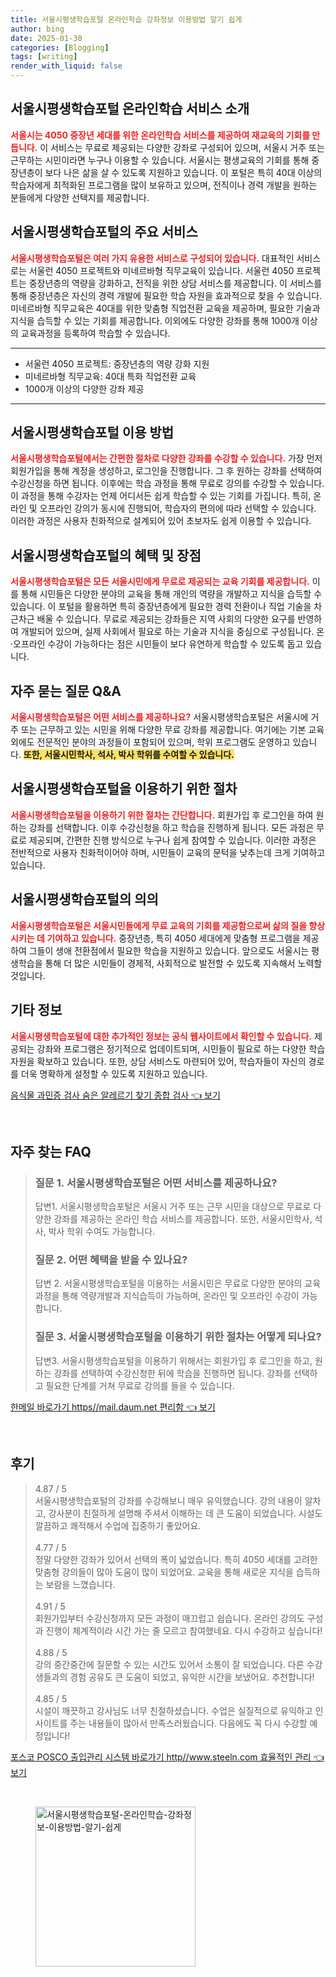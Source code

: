 ```yaml
---
title: 서울시평생학습포털 온라인학습 강좌정보 이용방법 알기 쉽게
author: bing
date: 2025-01-30
categories: [Blogging]
tags: [writing]
render_with_liquid: false
---
```



<h2 id='서울시평생학습포털_소개'>서울시평생학습포털 온라인학습 서비스 소개</h2>

<p><b><span style="color: #ee2323;">서울시는 4050 중장년 세대를 위한 온라인학습 서비스를 제공하여 재교육의 기회를 만듭니다.</span></b> 이 서비스는 무료로 제공되는 다양한 강좌로 구성되어 있으며, 서울시 거주 또는 근무하는 시민이라면 누구나 이용할 수 있습니다. 서울시는 평생교육의 기회를 통해 중장년층이 보다 나은 삶을 살 수 있도록 지원하고 있습니다. 이 포털은 특히 40대 이상의 학습자에게 최적화된 프로그램을 많이 보유하고 있으며, 전직이나 경력 개발을 원하는 분들에게 다양한 선택지를 제공합니다.</p>

<h2 id='주요_서비스'>서울시평생학습포털의 주요 서비스</h2>

<p><b><span style="color: #ee2323;">서울시평생학습포털은 여러 가지 유용한 서비스로 구성되어 있습니다.</span></b> 대표적인 서비스로는 서울런 4050 프로젝트와 미네르바형 직무교육이 있습니다. 서울런 4050 프로젝트는 중장년층의 역량을 강화하고, 전직을 위한 상담 서비스를 제공합니다. 이 서비스를 통해 중장년층은 자신의 경력 개발에 필요한 학습 자원을 효과적으로 찾을 수 있습니다. 미네르바형 직무교육은 40대를 위한 맞춤형 직업전환 교육을 제공하며, 필요한 기술과 지식을 습득할 수 있는 기회를 제공합니다. 이외에도 다양한 강좌를 통해 1000개 이상의 교육과정을 등록하여 학습할 수 있습니다.</p>

<hr />

<ul>
    <li>서울런 4050 프로젝트: 중장년층의 역량 강화 지원</li>
    <li>미네르바형 직무교육: 40대 특화 직업전환 교육</li>
    <li>1000개 이상의 다양한 강좌 제공</li>
</ul>

<hr />

<h2 id='이용방법'>서울시평생학습포털 이용 방법</h2>

<p><b><span style="color: #ee2323;">서울시평생학습포털에서는 간편한 절차로 다양한 강좌를 수강할 수 있습니다.</span></b> 가장 먼저 회원가입을 통해 계정을 생성하고, 로그인을 진행합니다. 그 후 원하는 강좌를 선택하여 수강신청을 하면 됩니다. 이후에는 학습 과정을 통해 무료로 강의를 수강할 수 있습니다. 이 과정을 통해 수강자는 언제 어디서든 쉽게 학습할 수 있는 기회를 가집니다. 특히, 온라인 및 오프라인 강의가 동시에 진행되어, 학습자의 편의에 따라 선택할 수 있습니다. 이러한 과정은  사용자 친화적으로 설계되어 있어 초보자도 쉽게 이용할 수 있습니다.</p>

<h2 id='혜택_및_장점'>서울시평생학습포털의 혜택 및 장점</h2>

<p><b><span style="color: #ee2323;">서울시평생학습포털은 모든 서울시민에게 무료로 제공되는 교육 기회를 제공합니다.</span></b> 이를 통해 시민들은 다양한 분야의 교육을 통해 개인의 역량을 개발하고 지식을 습득할 수 있습니다. 이 포털을 활용하면 특히 중장년층에게 필요한 경력 전환이나 직업 기술을 차근차근 배울 수 있습니다. 무료로 제공되는 강좌들은 지역 사회의 다양한 요구를 반영하여 개발되어 있으며, 실제 사회에서 필요로 하는 기술과 지식을 중심으로 구성됩니다. 온·오프라인 수강이 가능하다는 점은 시민들이 보다 유연하게 학습할 수 있도록 돕고 있습니다.</p>

<h2 id='자주_묻는_질문'>자주 묻는 질문 Q&A</h2>

<p><b><span style="color: #ee2323;">서울시평생학습포털은 어떤 서비스를 제공하나요?</span></b> 서울시평생학습포털은 서울시에 거주 또는 근무하고 있는 시민을 위해 다양한 무료 강좌를 제공합니다. 여기에는 기본 교육 외에도 전문적인 분야의 과정들이 포함되어 있으며, 학위 프로그램도 운영하고 있습니다. <b><span style="background-color: #ffe066;">또한, 서울시민학사, 석사, 박사 학위를 수여할 수 있습니다.</span></b></p>

<h2 id='절차'>서울시평생학습포털을 이용하기 위한 절차</h2>

<p><b><span style="color: #ee2323;">서울시평생학습포털을 이용하기 위한 절차는 간단합니다.</span></b> 회원가입 후 로그인을 하여 원하는 강좌를 선택합니다. 이후 수강신청을 하고 학습을 진행하게 됩니다. 모든 과정은 무료로 제공되며, 간편한 진행 방식으로 누구나 쉽게 참여할 수 있습니다. 이러한 과정은 전반적으로 사용자 친화적이어야 하며, 시민들이 교육의 문턱을 낮추는데 크게 기여하고 있습니다.</p>

<h2 id='결론'>서울시평생학습포털의 의의</h2>

<p><b><span style="color: #ee2323;">서울시평생학습포털은 서울시민들에게 무료 교육의 기회를 제공함으로써 삶의 질을 향상시키는 데 기여하고 있습니다.</span></b> 중장년층, 특히 4050 세대에게 맞춤형 프로그램을 제공하여 그들이 생애 전환점에서 필요한 학습을 지원하고 있습니다. 앞으로도 서울시는 평생학습을 통해 더 많은 시민들이 경제적, 사회적으로 발전할 수 있도록 지속해서 노력할 것입니다.</p>

<h2 id='기타_정보'>기타 정보</h2>

<p><b><span style="color: #ee2323;">서울시평생학습포털에 대한 추가적인 정보는 공식 웹사이트에서 확인할 수 있습니다.</span></b> 제공되는 강좌와 프로그램은 정기적으로 업데이트되며, 시민들이 필요로 하는 다양한 학습 자원을 확보하고 있습니다. 또한, 상담 서비스도 마련되어 있어, 학습자들이 자신의 경로를 더욱 명확하게 설정할 수 있도록 지원하고 있습니다.</p>


<p><a class="click-button" title="음식물 과민증 검사 숨은 알레르기 찾기 종합 검사" href="https://adkhouse.github.io/posts/%EC%9D%8C%EC%8B%9D%EB%AC%BC-%EA%B3%BC%EB%AF%BC%EC%A6%9D-%EA%B2%80%EC%82%AC-%EC%88%A8%EC%9D%80-%EC%95%8C%EB%A0%88%EB%A5%B4%EA%B8%B0-%EC%B0%BE%EA%B8%B0-%EC%A2%85%ED%95%A9-%EA%B2%80%EC%82%AC/" rel="dofollow">음식물 과민증 검사 숨은 알레르기 찾기 종합 검사 👈 보기</a></p><br>
<h2 id='자주_찾는_FAQ'>자주 찾는 FAQ</h2>
<div itemscope="" itemtype="https://schema.org/FAQPage"> 
<blockquote> 
<div itemscope="" itemprop="mainEntity" itemtype="https://schema.org/Question"> 
<h3 itemprop="name">질문 1. 서울시평생학습포털은 어떤 서비스를 제공하나요?</h3> 
<div itemscope="" itemprop="acceptedAnswer" itemtype="https://schema.org/Answer"> 
<span itemprop="text"> 
<p>답변1. 서울시평생학습포털은 서울시 거주 또는 근무 시민을 대상으로 무료로 다양한 강좌를 제공하는 온라인 학습 서비스를 제공합니다. 또한, 서울시민학사, 석사, 박사 학위 수여도 가능합니다.</p> 
</span> 
</div> 
</div> 
<div itemscope="" itemprop="mainEntity" itemtype="https://schema.org/Question"> 
<h3 itemprop="name">질문 2. 어떤 혜택을 받을 수 있나요?</h3> 
<div itemscope="" itemprop="acceptedAnswer" itemtype="https://schema.org/Answer"> 
<span itemprop="text"> 
<p>답변 2. 서울시평생학습포털을 이용하는 서울시민은 무료로 다양한 분야의 교육과정을 통해 역량개발과 지식습득이 가능하며, 온라인 및 오프라인 수강이 가능합니다.</p> 
</span> 
</div> 
</div> 
<div itemscope="" itemprop="mainEntity" itemtype="https://schema.org/Question"> 
<h3 itemprop="name">질문 3. 서울시평생학습포털을 이용하기 위한 절차는 어떻게 되나요?</h3> 
<div itemscope="" itemprop="acceptedAnswer" itemtype="https://schema.org/Answer"> 
<span itemprop="text"> 
<p>답변3. 서울시평생학습포털을 이용하기 위해서는 회원가입 후 로그인을 하고, 원하는 강좌를 선택하여 수강신청한 뒤에 학습을 진행하면 됩니다. 강좌를 선택하고 필요한 단계를 거쳐 무료로 강의를 들을 수 있습니다.</p> 
</span> 
</div> 
</div> 
</blockquote> 
</div>
<p><a class="click-button" title="한메일 바로가기 https//mail.daum.net 편리함" href="https://adkhouse.github.io/posts/%ED%95%9C%EB%A9%94%EC%9D%BC-%EB%B0%94%EB%A1%9C%EA%B0%80%EA%B8%B0-httpsmail.daum.net-%ED%8E%B8%EB%A6%AC%ED%95%A8/" rel="dofollow">한메일 바로가기 https//mail.daum.net 편리함 👈 보기</a></p><br>
<h2 id='후기'>후기</h2>
<div itemscope itemtype="https://schema.org/Product">
  <blockquote>
  <div itemprop="review" itemscope itemtype="https://schema.org/Review">
      <div itemprop="reviewRating" itemscope itemtype="https://schema.org/Rating"> <span itemprop="ratingValue">4.87</span> / <span itemprop="bestRating">5</span> </div>
      <span itemprop="reviewBody">서울시평생학습포털의 강좌를 수강해보니 매우 유익했습니다. 강의 내용이 알차고, 강사분이 친절하게 설명해 주셔서 이해하는 데 큰 도움이 되었습니다. 시설도 깔끔하고 쾌적해서 수업에 집중하기 좋았어요.</span>
  </div>
  <br>
  <div itemprop="review" itemscope itemtype="https://schema.org/Review">
      <div itemprop="reviewRating" itemscope itemtype="https://schema.org/Rating"> <span itemprop="ratingValue">4.77</span> / <span itemprop="bestRating">5</span> </div>
      <span itemprop="reviewBody">정말 다양한 강좌가 있어서 선택의 폭이 넓었습니다. 특히 4050 세대를 고려한 맞춤형 강의들이 많아 도움이 많이 되었어요. 교육을 통해 새로운 지식을 습득하는 보람을 느꼈습니다.</span>
  </div>
  <br>
  <div itemprop="review" itemscope itemtype="https://schema.org/Review">
      <div itemprop="reviewRating" itemscope itemtype="https://schema.org/Rating"> <span itemprop="ratingValue">4.91</span> / <span itemprop="bestRating">5</span> </div>
      <span itemprop="reviewBody">회원가입부터 수강신청까지 모든 과정이 매끄럽고 쉽습니다. 온라인 강의도 구성과 진행이 체계적이라 시간 가는 줄 모르고 참여했네요. 다시 수강하고 싶습니다!</span>
  </div>
  <br>
  <div itemprop="review" itemscope itemtype="https://schema.org/Review">
      <div itemprop="reviewRating" itemscope itemtype="https://schema.org/Rating"> <span itemprop="ratingValue">4.88</span> / <span itemprop="bestRating">5</span> </div>
      <span itemprop="reviewBody">강의 중간중간에 질문할 수 있는 시간도 있어서 소통이 잘 되었습니다. 다른 수강생들과의 경험 공유도 큰 도움이 되었고, 유익한 시간을 보냈어요. 추천합니다!</span>
  </div>
  <br>
  <div itemprop="review" itemscope itemtype="https://schema.org/Review">
      <div itemprop="reviewRating" itemscope itemtype="https://schema.org/Rating"> <span itemprop="ratingValue">4.85</span> / <span itemprop="bestRating">5</span> </div>
      <span itemprop="reviewBody">시설이 깨끗하고 강사님도 너무 친절하셨습니다. 수업은 실질적으로 유익하고 인사이트를 주는 내용들이 많아서 만족스러웠습니다. 다음에도 꼭 다시 수강할 예정입니다!</span>
  </div>
  </blockquote>
</div>
<p><a class="click-button" title="포스코 POSCO 출입관리 시스템 바로가기 http//www.steeln.com 효율적인 관리" href="https://adkhouse.github.io/posts/%ED%8F%AC%EC%8A%A4%EC%BD%94-POSCO-%EC%B6%9C%EC%9E%85%EA%B4%80%EB%A6%AC-%EC%8B%9C%EC%8A%A4%ED%85%9C-%EB%B0%94%EB%A1%9C%EA%B0%80%EA%B8%B0-httpwww.steeln.com-%ED%9A%A8%EC%9C%A8%EC%A0%81%EC%9D%B8-%EA%B4%80%EB%A6%AC/" rel="dofollow">포스코 POSCO 출입관리 시스템 바로가기 http//www.steeln.com 효율적인 관리 👈 보기</a></p><br>
<figure class="image"><img src="https://adkhouse.github.io/assets/img/thumbnail/서울시평생학습포털-온라인학습-강좌정보-이용방법-알기-쉽게.webp" alt="서울시평생학습포털-온라인학습-강좌정보-이용방법-알기-쉽게" width="256" height="256"></figure>